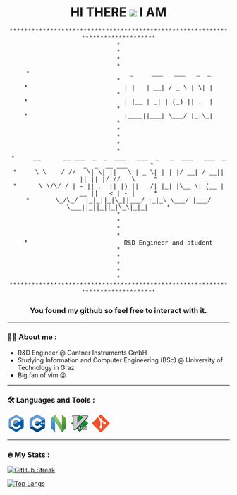 <div align="center">
<h1>
HI THERE 
<img src="https://media.giphy.com/media/hvRJCLFzcasrR4ia7z/giphy.gif" width="25px">
 I AM
</h1>
<pre style="font-family: 'Courier New', monospace; white-space: pre-wrap; word-wrap: break-word;">
*******************************************************************************
*                                                                             *
*                                                                             *
*                           _     ___   ___   _  _                            *
*                          | |   | __| / _ \ | \| |                           *
*                          | |__ | _| | (_) || .  |                           *
*                          |____||___| \___/ |_|\_|                           *
*                                                                             *
*                                                                             *
*     __      __ ___  _  _  ___   ___  _   _  ___   ___  _  _  _  __ ___      *
*     \ \    / //   \| \| ||   \ | _ \| | | |/ __| / __|| || || |/ //   \     *
*      \ \/\/ / | - || .  || |) ||   /| |_| |\__ \| (__ | __ ||   < | - |     *
*       \_/\_/  |_|_||_|\_||___/ |_|_\ \___/ |___/ \___||_||_||_|\_\|_|_|     *
*                                                                             *
*                                                                             *
*                          R&D Engineer and student                           *
*                                                                             *
*                                                                             *
*******************************************************************************
</pre>
<!---<img src="Banner.png" width="800" height="380" alt="Banner.png">--->
<h3>You found my github so feel free to interact with it.</h3>
</div>

---

### :technologist: About me :
- R&D Engineer @ Gantner Instruments GmbH
- Studying Information and Computer Engineering (BSc) @ University of Technology in Graz 
- Big fan of vim :stuck_out_tongue_winking_eye:

---

### :hammer_and_wrench: Languages and Tools :
<div>
  <img src="https://github.com/devicons/devicon/blob/master/icons/c/c-original.svg" title="C" alt="C" width="40" height="40"/>&nbsp;
  <img src="https://github.com/devicons/devicon/blob/master/icons/cplusplus/cplusplus-original.svg" title="Cpp" alt="Cpp" width="40" height="40"/>&nbsp;
  <img src="https://github.com/devicons/devicon/blob/master/icons/neovim/neovim-original.svg" title="neovim" alt="neovim" width="40" height="40"/>&nbsp;
  <img src="https://github.com/devicons/devicon/blob/master/icons/vim/vim-original.svg" title="vim" alt="vim" width="40" height="40"/>&nbsp;
  <img src="https://github.com/devicons/devicon/blob/master/icons/git/git-original.svg" title="git" alt="git" width="40" height="40"/>&nbsp;
</div>

---

### :fire: My Stats :

[![GitHub Streak](https://github-readme-streak-stats.herokuapp.com?user=LeonWandruschka&theme=github-dark-blue&hide_border=true&mode=weekly)](https://git.io/streak-stats)

[![Top Langs](https://github-readme-stats.vercel.app/api/top-langs/?username=LeonWandruschka&layout=compact&theme=github_dark&hide_border=true)](https://github.com/anuraghazra/github-readme-stats)

